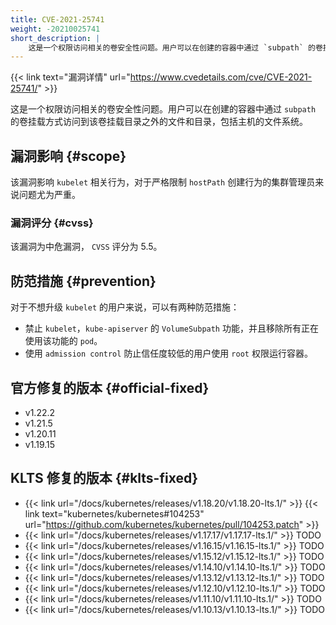 ```yaml
---
title: CVE-2021-25741
weight: -20210025741
short_description: |
    这是一个权限访问相关的卷安全性问题。用户可以在创建的容器中通过 `subpath` 的卷挂载方式访问到该卷挂载目录之外的文件和目录，包括主机的文件系统。
---
```


{{< link text="漏洞详情" url="https://www.cvedetails.com/cve/CVE-2021-25741/" >}}

这是一个权限访问相关的卷安全性问题。用户可以在创建的容器中通过 `subpath` 的卷挂载方式访问到该卷挂载目录之外的文件和目录，包括主机的文件系统。

## 漏洞影响 {#scope}

该漏洞影响 `kubelet` 相关行为，对于严格限制 `hostPath` 创建行为的集群管理员来说问题尤为严重。

### 漏洞评分 {#cvss}

该漏洞为中危漏洞， `CVSS` 评分为 5.5。

## 防范措施 {#prevention}

对于不想升级 `kubelet` 的用户来说，可以有两种防范措施：
- 禁止 `kubelet`，`kube-apiserver` 的 `VolumeSubpath` 功能，并且移除所有正在使用该功能的 `pod`。
- 使用 `admission control` 防止信任度较低的用户使用 `root` 权限运行容器。

## 官方修复的版本 {#official-fixed}

- v1.22.2
- v1.21.5
- v1.20.11
- v1.19.15

## KLTS 修复的版本 {#klts-fixed}

- {{< link url="/docs/kubernetes/releases/v1.18.20/v1.18.20-lts.1/" >}} {{< link text="kubernetes/kubernetes#104253" url="https://github.com/kubernetes/kubernetes/pull/104253.patch" >}}
- {{< link url="/docs/kubernetes/releases/v1.17.17/v1.17.17-lts.1/" >}} TODO
- {{< link url="/docs/kubernetes/releases/v1.16.15/v1.16.15-lts.1/" >}} TODO
- {{< link url="/docs/kubernetes/releases/v1.15.12/v1.15.12-lts.1/" >}} TODO
- {{< link url="/docs/kubernetes/releases/v1.14.10/v1.14.10-lts.1/" >}} TODO
- {{< link url="/docs/kubernetes/releases/v1.13.12/v1.13.12-lts.1/" >}} TODO
- {{< link url="/docs/kubernetes/releases/v1.12.10/v1.12.10-lts.1/" >}} TODO
- {{< link url="/docs/kubernetes/releases/v1.11.10/v1.11.10-lts.1/" >}} TODO
- {{< link url="/docs/kubernetes/releases/v1.10.13/v1.10.13-lts.1/" >}} TODO
